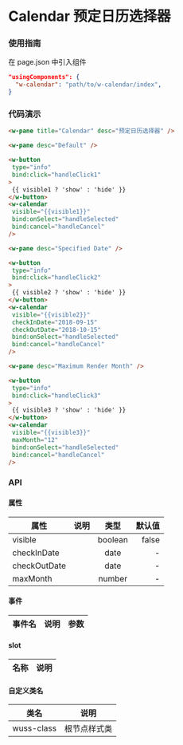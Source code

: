 # Calendar 预定日历选择器

### 使用指南

在 page.json 中引入组件

```json
"usingComponents": {
  "w-calendar": "path/to/w-calendar/index",
}
```

### 代码演示

```html
<w-pane title="Calendar" desc="预定日历选择器" />

<w-pane desc="Default" />

<w-button
 type="info"
 bind:click="handleClick1"
>
 {{ visible1 ? 'show' : 'hide' }}
</w-button>
<w-calendar
 visible="{{visible1}}"
 bind:onSelect="handleSelected"
 bind:cancel="handleCancel"
/>

<w-pane desc="Specified Date" />

<w-button
 type="info"
 bind:click="handleClick2"
>
 {{ visible2 ? 'show' : 'hide' }}
</w-button>
<w-calendar
 visible="{{visible2}}"
 checkInDate="2018-09-15"
 checkOutDate="2018-10-15"
 bind:onSelect="handleSelected"
 bind:cancel="handleCancel"
/>

<w-pane desc="Maximum Render Month" />

<w-button
 type="info"
 bind:click="handleClick3"
>
 {{ visible3 ? 'show' : 'hide' }}
</w-button>
<w-calendar
 visible="{{visible3}}"
 maxMonth="12"
 bind:onSelect="handleSelected"
 bind:cancel="handleCancel"
/>
```

### API

#### 属性

| 属性         | 说明 |  类型   | 默认值 |
| ------------ | :--: | :-----: | -----: |
| visible      |      | boolean |  false |
| checkInDate  |      |  date   |      - |
| checkOutDate |      |  date   |      - |
| maxMonth     |      | number  |      - |

#### 事件

| 事件名 | 说明 | 参数 |
| ------ | ---- | ---- |


#### slot

| 名称 | 说明 |
| ---- | ---- |


#### 自定义类名

| 类名       | 说明         |
| ---------- | ------------ |
| wuss-class | 根节点样式类 |
